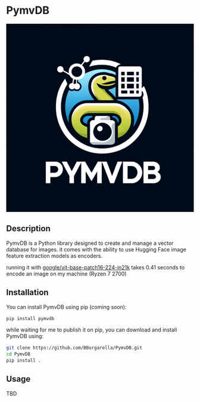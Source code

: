 # PymvDB
![Logo](./logo.webp)
## Description
PymvDB is a Python library designed to create and manage a vector database for images.
it comes with the ability to use Hugging Face image feature extraction models as encoders.

running it with [google/vit-base-patch16-224-in21k](https://huggingface.co/google/vit-base-patch16-224-in21k) takes 0.41 seconds to 
encode an image on my machine (Ryzen 7 2700)

## Installation
You can install PymvDB using pip (coming soon):

```sh
pip install pymvdb
```

while waiting for me to publish it on pip, you can download and install PymvDB using:
```sh
git clone https://github.com/BBurgarella/PymvDB.git
cd PymvDB
pip install .
```

## Usage
TBD

